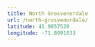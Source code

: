```yaml
---
title: North Grosvenordale
url: /north-grosvenordale/
latitude: 41.9857528
longitude: -71.8991833
---
```

